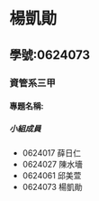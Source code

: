 # 楊凱勛

## 學號:0624073

### 資管系三甲

#### 專題名稱:

##### 小組成員
 * 0624017 薛日仁
 * 0624027 陳水墻
 * 0624061 邱美萱
 * 0624073 楊凱勛

